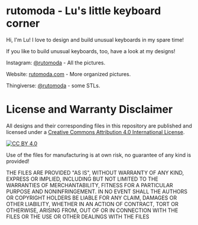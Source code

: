 rutomoda - Lu's little keyboard corner
===
Hi, I'm Lu! I love to design and build unusual keyboards in my spare time!

If you like to build unusual keyboards, too, have a look at my designs!

Instagram: [@rutomoda](https://www.instagram.com/rutomoda/) - All the pictures.

Website: [rutomoda.com](https://rutomoda.com) - More organized pictures.

Thingiverse: [@rutomoda](https://www.thingiverse.com/rutomoda/designs) - some STLs.

License and Warranty Disclaimer
===
All designs and their corresponding files in this repository are published and licensed under a [Creative Commons Attribution 4.0 International
License][cc-by].

[![CC BY 4.0][cc-by-image]][cc-by]

Use of the files for manufacturing is at own risk, no guarantee of any kind is provided!

THE FILES ARE PROVIDED "AS IS", WITHOUT WARRANTY OF ANY KIND, EXPRESS OR IMPLIED, INCLUDING BUT NOT LIMITED TO THE WARRANTIES OF MERCHANTABILITY, FITNESS FOR A PARTICULAR PURPOSE AND NONINFRINGEMENT. IN NO EVENT SHALL THE AUTHORS OR COPYRIGHT HOLDERS BE LIABLE FOR ANY CLAIM, DAMAGES OR OTHER LIABILITY, WHETHER IN AN ACTION OF CONTRACT, TORT OR OTHERWISE, ARISING FROM, OUT OF OR IN CONNECTION WITH THE FILES OR THE USE OR OTHER DEALINGS WITH THE FILES

[cc-by]: http://creativecommons.org/licenses/by/4.0/
[cc-by-image]: https://i.creativecommons.org/l/by/4.0/88x31.png

